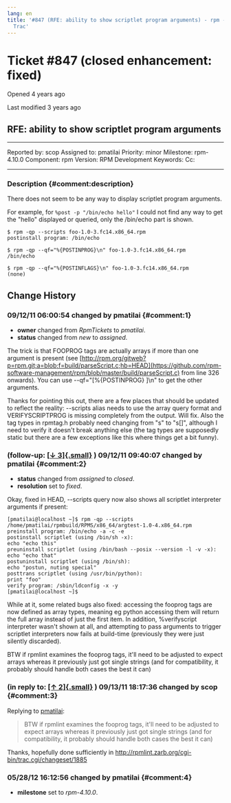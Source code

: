 ```yaml
---
lang: en
title: '#847 (RFE: ability to show scriptlet program arguments) - rpm -
  Trac'
---
```


Ticket \#847 (closed enhancement: fixed)
========================================

Opened 4 years ago

Last modified 3 years ago

RFE: ability to show scriptlet program arguments
------------------------------------------------

  -------------- ------- -------------- -----------------
  Reported by:   scop    Assigned to:   pmatilai
  Priority:      minor   Milestone:     rpm-4.10.0
  Component:     rpm     Version:       RPM Development
  Keywords:              Cc:            
                                        
  -------------- ------- -------------- -----------------

### Description {#comment:description}

There does not seem to be any way to display scriptlet program
arguments.

For example, for `%post -p "/bin/echo hello"` I could not find any way
to get the \"hello\" displayed or queried, only the /bin/echo part is
shown.

    $ rpm -qp --scripts foo-1.0-3.fc14.x86_64.rpm 
    postinstall program: /bin/echo

    $ rpm -qp --qf="%{POSTINPROG}\n" foo-1.0-3.fc14.x86_64.rpm 
    /bin/echo

    $ rpm -qp --qf="%{POSTINFLAGS}\n" foo-1.0-3.fc14.x86_64.rpm 
    (none)

Change History
--------------

### 09/12/11 06:00:54 changed by pmatilai {#comment:1}

-   **owner** changed from *RpmTickets* to *pmatilai*.
-   **status** changed from *new* to *assigned*.

The trick is that FOOPROG tags are actually arrays if more than one
argument is present (see
[http://rpm.org/gitweb?p=rpm.git;a=blob;f=build/parseScript.c;hb=HEAD](https://github.com/rpm-software-management/rpm/blob/master/build/parseScript.c)
from line 326 onwards). You can use \--qf=\"\[%{POSTINPROG} \]\\n\" to
get the other arguments.

Thanks for pointing this out, there are a few places that should be
updated to reflect the reality: \--scripts alias needs to use the array
query format and VERIFYSCRIPTPROG is missing completely from the output.
Will fix. Also the tag types in rpmtag.h probably need changing from
\"s\" to \"s\[\]\", although I need to verify it doesn\'t break anything
else (the tag types are supposedly static but there are a few exceptions
like this where things get a bit funny).

### (follow-up: [[↓ 3]{.small}](#comment:3) ) 09/12/11 09:40:07 changed by pmatilai {#comment:2}

-   **status** changed from *assigned* to *closed*.
-   **resolution** set to *fixed*.

Okay, fixed in HEAD, \--scripts query now also shows all scriptlet
interpreter arguments if present:

    [pmatilai@localhost ~]$ rpm -qp --scripts /home/pmatilai/rpmbuild/RPMS/x86_64/argtest-1.0-4.x86_64.rpm
    preinstall program: /bin/echo -a -c -e
    postinstall scriptlet (using /bin/sh -x):
    echo "echo this"
    preuninstall scriptlet (using /bin/bash --posix --version -l -v -x):
    echo "echo that"
    postuninstall scriptlet (using /bin/sh):
    echo "postun, nuting special"
    posttrans scriptlet (using /usr/bin/python):
    print "foo"
    verify program: /sbin/ldconfig -x -y
    [pmatilai@localhost ~]$

While at it, some related bugs also fixed: accessing the fooprog tags
are now defined as array types, meaning eg python accessing them will
return the full array instead of just the first item. In addition,
%verifyscript interpreter wasn\'t shown at all, and attempting to pass
arguments to trigger scriptlet interpreters now fails at build-time
(previously they were just silently discarded).

BTW if rpmlint examines the fooprog tags, it\'ll need to be adjusted to
expect arrays whereas it previously just got single strings (and for
compatibility, it probably should handle both cases the best it can)

### (in reply to: [[↑ 2]{.small}](#comment:2) ) 09/13/11 18:17:36 changed by scop {#comment:3}

Replying to [pmatilai](847#comment:2 "Comment 2 for ticket:847"):

> BTW if rpmlint examines the fooprog tags, it\'ll need to be adjusted
> to expect arrays whereas it previously just got single strings (and
> for compatibility, it probably should handle both cases the best it
> can)

Thanks, hopefully done sufficiently in
http://rpmlint.zarb.org/cgi-bin/trac.cgi/changeset/1885

### 05/28/12 16:12:56 changed by pmatilai {#comment:4}

-   **milestone** set to *rpm-4.10.0*.
